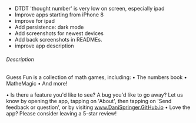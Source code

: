 - DTDT 'thought number' is very low on screen, especially ipad
- Improve apps starting from iPhone 8
- improve for ipad
- Add persistence: dark mode
- Add screenshots for newest devices
- Add back screenshots in READMEs.
- improve app description

###### Description

Guess Fun is a collection of math games, including:
• The numbers book
• MatheMagic
• And more!

• Is there a feature you'd like to see? A bug you'd like to go away? Let us know by opening the app, tapping on 'About', then tapping on 'Send feedback or question', or by visiting www.DaniSpringer.GitHub.io
• Love the app? Please consider leaving a 5-star review!